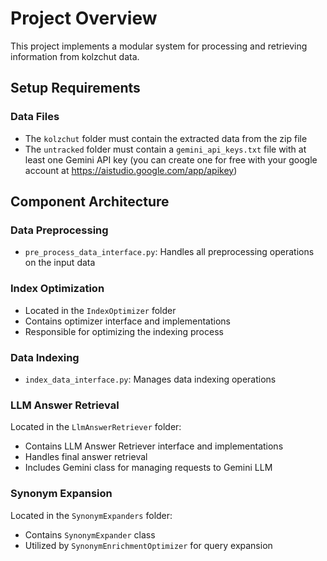 # Project Overview

This project implements a modular system for processing and retrieving information from kolzchut data.

## Setup Requirements

### Data Files
- The `kolzchut` folder must contain the extracted data from the zip file
- The `untracked` folder must contain a `gemini_api_keys.txt` file with at least one Gemini API key (you can create one for free with your google account at https://aistudio.google.com/app/apikey)

## Component Architecture

### Data Preprocessing
- `pre_process_data_interface.py`: Handles all preprocessing operations on the input data

### Index Optimization
- Located in the `IndexOptimizer` folder
- Contains optimizer interface and implementations
- Responsible for optimizing the indexing process

### Data Indexing
- `index_data_interface.py`: Manages data indexing operations

### LLM Answer Retrieval
Located in the `LlmAnswerRetriever` folder:
- Contains LLM Answer Retriever interface and implementations
- Handles final answer retrieval
- Includes Gemini class for managing requests to Gemini LLM

### Synonym Expansion
Located in the `SynonymExpanders` folder:
- Contains `SynonymExpander` class
- Utilized by `SynonymEnrichmentOptimizer` for query expansion